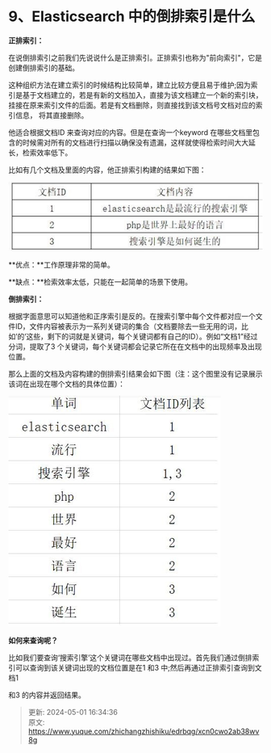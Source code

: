 # 9、Elasticsearch 中的倒排索引是什么

**正排索引：**

在说倒排索引之前我们先说说什么是正排索引。正排索引也称为"前向索引"，它是创建倒排索引的基础。

这种组织方法在建立索引的时候结构比较简单，建立比较方便且易于维护;因为索引是基于文档建立的，若是有新的文档加入，直接为该文档建立一个新的索引块，挂接在原来索引文件的后面。若是有文档删除，则直接找到该文档号文档对应的索引信息， 将其直接删除。

他适合根据文档ID 来查询对应的内容。但是在查询一个keyword 在哪些文档里包含的时候需对所有的文档进行扫描以确保没有遗漏，这样就使得检索时间大大延长，检索效率低下。

比如有几个文档及里面的内容，他正排索引构建的结果如下图：



![1714552445054-2e44e114-8036-43fc-a461-0c0e9d3c722e.png](./img/ULQTKFDUXWELUYz0/1714552445054-2e44e114-8036-43fc-a461-0c0e9d3c722e-228825.png)

 

**优点：**工作原理非常的简单。

**缺点：**检索效率太低，只能在一起简单的场景下使用。





**倒排索引：**

根据字面意思可以知道他和正序索引是反的。在搜索引擎中每个文件都对应一个文件ID，文件内容被表示为一系列关键词的集合（文档要除去一些无用的词，比如’的’这些，剩下的词就是关键词，每个关键词都有自己的ID）。例如“文档1”经过分词，提取了3 个关键词，每个关键词都会记录它所在在文档中的出现频率及出现位置。

那么上面的文档及内容构建的倒排索引结果会如下图（注：这个图里没有记录展示该词在出现在哪个文档的具体位置）：



![1714552459084-4b49ed96-e465-48b7-aa20-a8be3d9d1779.png](./img/ULQTKFDUXWELUYz0/1714552459084-4b49ed96-e465-48b7-aa20-a8be3d9d1779-682660.png)



**如何来查询呢？**

比如我们要查询‘搜索引擎’这个关键词在哪些文档中出现过。首先我们通过倒排索引可以查询到该关键词出现的文档位置是在1 和3 中;然后再通过正排索引查询到文档1

和3 的内容并返回结果。

  




> 更新: 2024-05-01 16:34:36  
> 原文: <https://www.yuque.com/zhichangzhishiku/edrbqg/xcn0cwo2ab38wv8g>